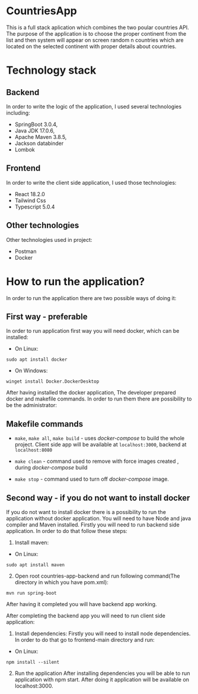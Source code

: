 # CountriesApp

This is a full stack aplication which combines the two poular countries API. The purpose of the application is to choose the proper continent from the list 
and then system will appear on screen random n countries which are located on the selected continent with proper details about countries.

# Technology stack

## Backend

In order to write the logic of the application, I used several technologies including:
* SpringBoot 3.0.4,
* Java JDK 17.0.6,
* Apache Maven 3.8.5,
* Jackson databinder
* Lombok

## Frontend

In order to write the client side application, I used those technologies:
* React 18.2.0
* Tailwind Css
* Typescript 5.0.4

## Other technologies
Other technologies used in project:
* Postman
* Docker

# How to run the application?
In order to run the application there are two possible ways of doing it:

## First way - preferable
In order to run application first way you will need docker, which can be installed:
* On Linux:

```
sudo apt install docker
```

* On Windows:

```
winget install Docker.DockerDesktop
```

After having installed the docker application, The developer prepared docker and makefile commands. In order to run them there are possibility to be
the administrator:

## Makefile commands

* `make`, `make all`, `make build` - uses *docker-compose* to build the whole project.
Client side app will be available at `localhost:3000`,
backend at `localhost:8080`

* `make clean` - command used to remove with force images created ,
during *docker-compose* build

* `make stop` - command used to turn off *docker-compose* image.

## Second way - if you do not want to install docker
If you do not want to install docker there is a possibility to run the application without docker application. You will need to have Node and java compiler and Maven installed.
Firstly you will need to run backend side application. In order to do that follow these steps:
1. Install maven:
* On Linux:

```
sudo apt install maven
```

2. Open root countries-app-backend and run following command(The directory in which you have pom.xml):
```
mvn run spring-boot
```
After having it completed you will have backend app working.

After completing the backend app you will need to run client side application:
1. Install dependencies:
Firstly you will need to install node dependencies. In order to do that go to frontend-main directory and run:
* On Linux:

```
npm install --silent
```

2. Run the application
After installing dependencies you will be able to run application with npm start. After doing it application will be available on localhost:3000.


